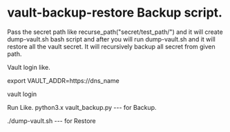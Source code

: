 # vault-backup-restore Backup script.
Pass the secret path like recurse_path("secret/test_path/") and it will create dump-vault.sh bash script and after you will run dump-vault.sh and it will restore all the vault secret.
It will recursively backup all secret from given path.

Vault login like.

export VAULT_ADDR=https://dns_name


vault login 

Run Like. 
python3.x vault_backup.py --- for Backup.


./dump-vault.sh --- for Restore
